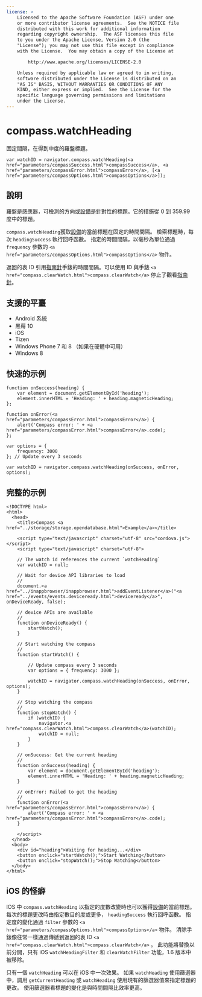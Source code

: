 ```yaml
---
license: >
    Licensed to the Apache Software Foundation (ASF) under one
    or more contributor license agreements.  See the NOTICE file
    distributed with this work for additional information
    regarding copyright ownership.  The ASF licenses this file
    to you under the Apache License, Version 2.0 (the
    "License"); you may not use this file except in compliance
    with the License.  You may obtain a copy of the License at

        http://www.apache.org/licenses/LICENSE-2.0

    Unless required by applicable law or agreed to in writing,
    software distributed under the License is distributed on an
    "AS IS" BASIS, WITHOUT WARRANTIES OR CONDITIONS OF ANY
    KIND, either express or implied.  See the License for the
    specific language governing permissions and limitations
    under the License.
---
```


# compass.watchHeading

固定間隔，在得到中度的羅盤標題。

    var watchID = navigator.compass.watchHeading(<a href="parameters/compassSuccess.html">compassSuccess</a>, <a href="parameters/compassError.html">compassError</a>, [<a href="parameters/compassOptions.html">compassOptions</a>]);
    

## 說明

羅盤是感應器，可檢測的方向或<a href="../device/device.html">設備</a>是針對性的標題。它的措施從 0 到 359.99 度中的標題。

`compass.watchHeading`獲取<a href="../device/device.html">設備</a>的當前標題在固定的時間間隔。 檢索標題時，每次 `headingSuccess` 執行回呼函數。 指定的時間間隔，以毫秒為單位通過 `frequency` 參數的 `<a href="parameters/compassOptions.html">compassOptions</a>` 物件。

返回的表 ID 引用<a href="compass.html">指南針</a>手錶的時間間隔。可以使用 ID 與手錶 `<a href="compass.clearWatch.html">compass.clearWatch</a>` 停止了觀看<a href="compass.html">指南針</a>。

## 支援的平臺

*   Android 系統
*   黑莓 10
*   iOS
*   Tizen
*   Windows Phone 7 和 8 （如果在硬體中可用）
*   Windows 8

## 快速的示例

    function onSuccess(heading) {
        var element = document.getElementById('heading');
        element.innerHTML = 'Heading: ' + heading.magneticHeading;
    };
    
    function onError(<a href="parameters/compassError.html">compassError</a>) {
        alert('Compass error: ' + <a href="parameters/compassError.html">compassError</a>.code);
    };
    
    var options = {
        frequency: 3000
    }; // Update every 3 seconds
    
    var watchID = navigator.compass.watchHeading(onSuccess, onError, options);
    

## 完整的示例

    <!DOCTYPE html>
    <html>
      <head>
        <title>Compass <a href="../storage/storage.opendatabase.html">Example</a></title>
    
        <script type="text/javascript" charset="utf-8" src="cordova.js"></script>
        <script type="text/javascript" charset="utf-8">
    
        // The watch id references the current `watchHeading`
        var watchID = null;
    
        // Wait for device API libraries to load
        //
        document.<a href="../inappbrowser/inappbrowser.html">addEventListener</a>("<a href="../events/events.deviceready.html">deviceready</a>", onDeviceReady, false);
    
        // device APIs are available
        //
        function onDeviceReady() {
            startWatch();
        }
    
        // Start watching the compass
        //
        function startWatch() {
    
            // Update compass every 3 seconds
            var options = { frequency: 3000 };
    
            watchID = navigator.compass.watchHeading(onSuccess, onError, options);
        }
    
        // Stop watching the compass
        //
        function stopWatch() {
            if (watchID) {
                navigator.<a href="compass.clearWatch.html">compass.clearWatch</a>(watchID);
                watchID = null;
            }
        }
    
        // onSuccess: Get the current heading
        //
        function onSuccess(heading) {
            var element = document.getElementById('heading');
            element.innerHTML = 'Heading: ' + heading.magneticHeading;
        }
    
        // onError: Failed to get the heading
        //
        function onError(<a href="parameters/compassError.html">compassError</a>) {
            alert('Compass error: ' + <a href="parameters/compassError.html">compassError</a>.code);
        }
    
        </script>
      </head>
      <body>
        <div id="heading">Waiting for heading...</div>
        <button onclick="startWatch();">Start Watching</button>
        <button onclick="stopWatch();">Stop Watching</button>
      </body>
    </html>
    

## iOS 的怪癖

IOS 中 `compass.watchHeading` 以指定的度數改變時也可以獲得<a href="../device/device.html">設備</a>的當前標題。 每次的標題更改時由指定數目的度或更多， `headingSuccess` 執行回呼函數。 指定度的變化通過 `filter` 參數的 `<a href="parameters/compassOptions.html">compassOptions</a>` 物件。 清除手錶像往常一樣通過傳遞到返回的表 ID `<a href="compass.clearWatch.html">compass.clearWatch</a>` 。 此功能將替換以前分開，只有 iOS `watchHeadingFilter` 和 `clearWatchFilter` 功能，1.6 版本中被移除。

只有一個 `watchHeading` 可以在 iOS 中一次效果。 如果 `watchHeading` 使用篩選器中，調用 `getCurrentHeading` 或 `watchHeading` 使用現有的篩選器值來指定標題的更改。 使用篩選器看標題的變化是與時間間隔比效率更高。